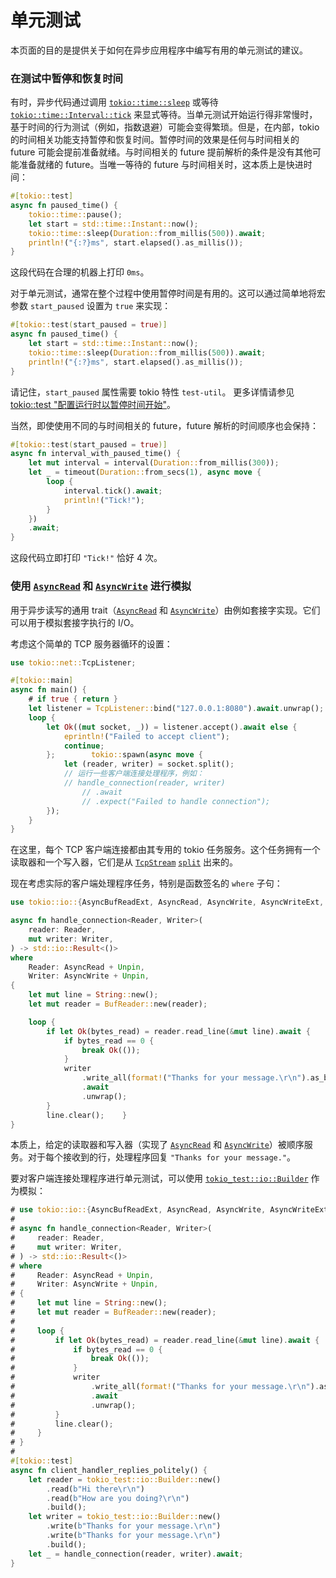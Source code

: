 # 单元测试

本页面的目的是提供关于如何在异步应用程序中编写有用的单元测试的建议。

### 在测试中暂停和恢复时间

有时，异步代码通过调用 [`tokio::time::sleep`] 或等待 [`tokio::time::Interval::tick`] 来显式等待。当单元测试开始运行得非常慢时，基于时间的行为测试（例如，指数退避）可能会变得繁琐。但是，在内部，tokio 的时间相关功能支持暂停和恢复时间。暂停时间的效果是任何与时间相关的 future 可能会提前准备就绪。与时间相关的 future 提前解析的条件是没有其他可能准备就绪的 future。当唯一等待的 future 与时间相关时，这本质上是快进时间：

```rust
#[tokio::test]
async fn paused_time() {
    tokio::time::pause();
    let start = std::time::Instant::now();
    tokio::time::sleep(Duration::from_millis(500)).await;
    println!("{:?}ms", start.elapsed().as_millis());
}
```

这段代码在合理的机器上打印 `0ms`。

对于单元测试，通常在整个过程中使用暂停时间是有用的。这可以通过简单地将宏参数 `start_paused` 设置为 `true` 来实现：

```rust
#[tokio::test(start_paused = true)]
async fn paused_time() {
    let start = std::time::Instant::now();
    tokio::time::sleep(Duration::from_millis(500)).await;
    println!("{:?}ms", start.elapsed().as_millis());
}
```

请记住，`start_paused` 属性需要 tokio 特性 `test-util`。
更多详情请参见 [tokio::test "配置运行时以暂停时间开始"](https://docs.rs/tokio/latest/tokio/attr.test.html#configure-the-runtime-to-start-with-time-paused)。

当然，即使使用不同的与时间相关的 future，future 解析的时间顺序也会保持：

```rust
#[tokio::test(start_paused = true)]
async fn interval_with_paused_time() {
    let mut interval = interval(Duration::from_millis(300));
    let _ = timeout(Duration::from_secs(1), async move {
        loop {
            interval.tick().await;
            println!("Tick!");
        }
    })
    .await;
}
```

这段代码立即打印 `"Tick!"` 恰好 4 次。

[`tokio::time::Interval::tick`]: https://docs.rs/tokio/1/tokio/time/struct.Interval.html#method.tick
[`tokio::time::sleep`]: https://docs.rs/tokio/1/tokio/time/fn.sleep.html

### 使用 [`AsyncRead`] 和 [`AsyncWrite`] 进行模拟

用于异步读写的通用 trait（[`AsyncRead`] 和 [`AsyncWrite`]）由例如套接字实现。它们可以用于模拟套接字执行的 I/O。

考虑这个简单的 TCP 服务器循环的设置：

```rust
use tokio::net::TcpListener;

#[tokio::main]
async fn main() {
    # if true { return }
    let listener = TcpListener::bind("127.0.0.1:8080").await.unwrap();
    loop {
        let Ok((mut socket, _)) = listener.accept().await else {
            eprintln!("Failed to accept client");
            continue;
        };        tokio::spawn(async move {
            let (reader, writer) = socket.split();
            // 运行一些客户端连接处理程序，例如：
            // handle_connection(reader, writer)
                // .await
                // .expect("Failed to handle connection");
        });
    }
}
```

在这里，每个 TCP 客户端连接都由其专用的 tokio 任务服务。这个任务拥有一个读取器和一个写入器，它们是从 [`TcpStream`] [`split`] 出来的。

现在考虑实际的客户端处理程序任务，特别是函数签名的 `where` 子句：

```rust
use tokio::io::{AsyncBufReadExt, AsyncRead, AsyncWrite, AsyncWriteExt, BufReader};

async fn handle_connection<Reader, Writer>(
    reader: Reader,
    mut writer: Writer,
) -> std::io::Result<()>
where
    Reader: AsyncRead + Unpin,
    Writer: AsyncWrite + Unpin,
{
    let mut line = String::new();
    let mut reader = BufReader::new(reader);

    loop {
        if let Ok(bytes_read) = reader.read_line(&mut line).await {
            if bytes_read == 0 {
                break Ok(());
            }
            writer
                .write_all(format!("Thanks for your message.\r\n").as_bytes())
                .await
                .unwrap();
        }
        line.clear();    }
}
```

本质上，给定的读取器和写入器（实现了 [`AsyncRead`] 和 [`AsyncWrite`]）被顺序服务。对于每个接收到的行，处理程序回复 `"Thanks for your message."`。

要对客户端连接处理程序进行单元测试，可以使用 [`tokio_test::io::Builder`] 作为模拟：

```rust
# use tokio::io::{AsyncBufReadExt, AsyncRead, AsyncWrite, AsyncWriteExt, BufReader};
# 
# async fn handle_connection<Reader, Writer>(
#     reader: Reader,
#     mut writer: Writer,
# ) -> std::io::Result<()>
# where
#     Reader: AsyncRead + Unpin,
#     Writer: AsyncWrite + Unpin,
# {
#     let mut line = String::new();
#     let mut reader = BufReader::new(reader);
#
#     loop {
#         if let Ok(bytes_read) = reader.read_line(&mut line).await {
#             if bytes_read == 0 {
#                 break Ok(());
#             }
#             writer
#                 .write_all(format!("Thanks for your message.\r\n").as_bytes())
#                 .await
#                 .unwrap();
#         }
#         line.clear();
#     }
# }
#
#[tokio::test]
async fn client_handler_replies_politely() {
    let reader = tokio_test::io::Builder::new()
        .read(b"Hi there\r\n")
        .read(b"How are you doing?\r\n")
        .build();
    let writer = tokio_test::io::Builder::new()
        .write(b"Thanks for your message.\r\n")
        .write(b"Thanks for your message.\r\n")
        .build();
    let _ = handle_connection(reader, writer).await;
}
```

[`AsyncRead`]: https://docs.rs/tokio/latest/tokio/io/trait.AsyncRead.html
[`AsyncWrite`]: https://docs.rs/tokio/latest/tokio/io/trait.AsyncWrite.html
[`split`]: https://docs.rs/tokio/latest/tokio/net/struct.TcpStream.html#method.split
[`TcpStream`]: https://docs.rs/tokio/latest/tokio/net/struct.TcpStream.html
[`tokio_test::io::Builder`]: https://docs.rs/tokio-test/latest/tokio_test/io/struct.Builder.html